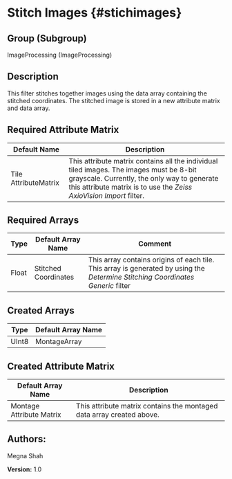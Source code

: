 Stitch Images {#stichimages}
=====

## Group (Subgroup) ##
ImageProcessing (ImageProcessing)


## Description ##
This filter stitches together images using the data array containing the stitched coordinates. The stitched image is stored in a new attribute matrix and data array. 

## Required Attribute Matrix ##

| Default Name | Description | 
|------|--------------------|
| Tile AttributeMatrix  | This attribute matrix contains all the individual tiled images. The images must be 8-bit grayscale. Currently, the only way to generate this attribute matrix is to use the *Zeiss AxioVision Import* filter.     |

## Required Arrays ##

| Type | Default Array Name | Comment | 
|------|--------------------|------|
| Float  | Stitched Coordinates     | This array contains origins of each tile. This array is generated by using the *Determine Stitching Coordinates Generic* filter |

## Created Arrays ##
| Type | Default Array Name | 
|------|--------------------|
| UInt8  | MontageArray     |

## Created Attribute Matrix ##
| Default Array Name | Description |
|--------------------|------|
| Montage Attribute Matrix  | This attribute matrix contains the montaged data array created above. | 



## Authors: ##
Megna Shah

**Version:** 1.0


